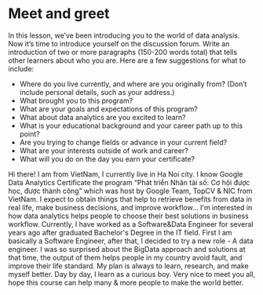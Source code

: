 # Meet and greet

In this lesson, we’ve been introducing you to the world of data analysis. Now it’s time to introduce yourself on the discussion forum. Write an introduction of two or more paragraphs (150-200 words total) that tells other learners about who you are. Here are a few suggestions for what to include:

- Where do you live currently, and where are you originally from? (Don’t include personal details, such as your address.) 
- What brought you to this program?
- What are your goals and expectations of this program?
- What about data analytics are you excited to learn?
- What is your educational background and your career path up to this point?
- Are you trying to change fields or advance in your current field?
- What are your interests outside of work and career?
- What will you do on the day you earn your certificate?

Hi there!
I am from VietNam, I currently live in Ha Noi city.
I know Google Data Analytics Certificate the program “Phát triển Nhân tài số: Cơ hội được học, được thành công” which was host by Google Team, TopCV & NIC from VietNam.
I expect to obtain things that help to retrieve benefits from data in real life, make business decisions, and improve workflow...
I'm interested in how data analytics helps people to choose their best solutions in business workflow.
Currently, I have worked as a Software&Data Engineer for several years ago after graduated Bachelor's Degree in the IT field.
First I am basically a Software Engineer, after that, I decided to try a new role - A data engineer. I was so surprised about the BigData approach and solutions at that time, the output of them helps people in my country avoid fault, and improve their life standard.
 My plan is always to learn, research, and make myself better. Day by day, I learn as a curious boy.
Very nice to meet you all, hope this course can help many & more people to make the world better.

